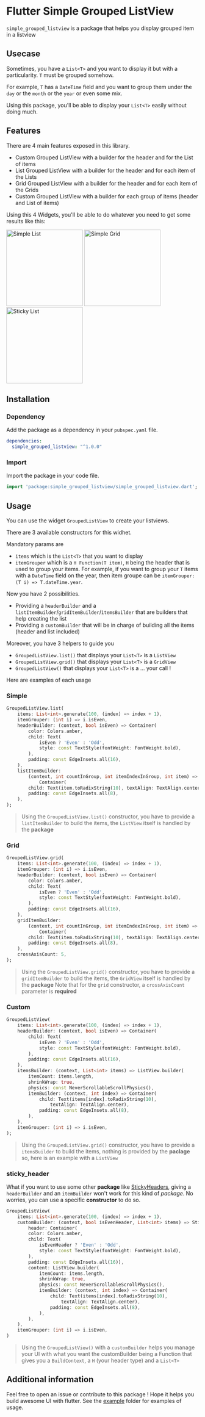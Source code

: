 # Flutter Simple Grouped ListView

`simple_grouped_listview` is a package that helps you display grouped item in a listview

## Usecase

Sometimes, you have a `List<T>` and you want to display it but with a particularity.
`T` must be grouped somehow.

For example, `T` has a `DateTime` field and you want to group them under the `day` or the `month` or the `year` or even some mix.

Using this package, you'll be able to display your `List<T>` easily without doing much.

## Features

There are 4 main features exposed in this library.

- Custom Grouped ListView with a builder for the header and for the List of items
- List Grouped ListView with a builder for the header and for each item of the Lists
- Grid Grouped ListView with a builder for the header and for each item of the Grids
- Custom Grouped ListView with a builder for each group of items (header and List of items)

Using this 4 Widgets, you'll be able to do whatever you need to get some results like this:

<img width="200" alt="Simple List" src="https://raw.githubusercontent.com/quentin7b/flutter_grouped_listview/main/raw/simple_list.gif">
<img width="200" alt="Simple Grid" src="https://raw.githubusercontent.com/quentin7b/flutter_grouped_listview/main/raw/grid_list.gif">
<img width="200" alt="Sticky List" src="https://raw.githubusercontent.com/quentin7b/flutter_grouped_listview/main/raw/sticky_list.gif">


## Installation 

### Dependency 

Add the package as a dependency in your `pubspec.yaml` file.

```yaml
dependencies:
  simple_grouped_listview: "^1.0.0"
```

### Import 
Import the package in your code file.

```dart
import 'package:simple_grouped_listview/simple_grouped_listview.dart';
```

## Usage

You can use the widget `GroupedListView` to create your listviews.

There are 3 available constructors for this widhet.

Mandatory params are

- `items` which is the `List<T>` that you want to display
- `itemGrouper` which is a `H Function(T item)`, `H` being the header that is used to group your items. 
For example, if you want to group your `T` items with a `DateTime` field on the year, then item groupe can be `itemGrouper: (T i) => T.dateTime.year`.

Now you have 2 possibilities.

- Providing a `headerBuilder` and a `listItemBuilder`/`gridItemBuilder`/`itemsBuilder` that are builders that help creating the list
- Providing a `customBuilder` that will be in charge of building all the items (header and list included)

Moreover, you have 3 helpers to guide you

- `GroupedListView.list()` that displays your `List<T>` is a `ListView`
- `GroupedListView.grid()` that displays your `List<T>` is a `GridView`
- `GroupedListView()` that displays your `List<T>` is a ... your call ! 

Here are examples of each usage

### Simple

```dart
GroupedListView.list(
    items: List<int>.generate(100, (index) => index + 1),
    itemGrouper: (int i) => i.isEven,
    headerBuilder: (context, bool isEven) => Container(
        color: Colors.amber,
        child: Text(
            isEven ? 'Even' : 'Odd',
            style: const TextStyle(fontWeight: FontWeight.bold),
        ),
        padding: const EdgeInsets.all(16),
    ),
    listItemBuilder:
        (context, int countInGroup, int itemIndexInGroup, int item) =>
            Container(
        child: Text(item.toRadixString(10), textAlign: TextAlign.center),
        padding: const EdgeInsets.all(8),
    ),
);
```

> Using the `GroupedListView.list()` constructor, you have to provide a `listItemBuilder` to build the items, the `ListView` itself is handled by the **package**

### Grid

```dart
GroupedListView.grid(
    items: List<int>.generate(100, (index) => index + 1),
    itemGrouper: (int i) => i.isEven,
    headerBuilder: (context, bool isEven) => Container(
        color: Colors.amber,
        child: Text(
            isEven ? 'Even' : 'Odd',
            style: const TextStyle(fontWeight: FontWeight.bold),
        ),
        padding: const EdgeInsets.all(16),
    ),
    gridItemBuilder:
        (context, int countInGroup, int itemIndexInGroup, int item) =>
            Container(
        child: Text(item.toRadixString(10), textAlign: TextAlign.center),
        padding: const EdgeInsets.all(8),
    ),
    crossAxisCount: 5,
);
```

> Using the `GroupedListView.grid()` constructor, you have to provide a `gridItemBuilder` to build the items, the `GridView` itself is handled by the **package**
> Note that for the `grid` constructor, a `crossAxisCount` parameter is **required**

### Custom

```dart
GroupedListView(
    items: List<int>.generate(100, (index) => index + 1),
    headerBuilder: (context, bool isEven) => Container(
        child: Text(
            isEven ? 'Even' : 'Odd',
            style: const TextStyle(fontWeight: FontWeight.bold),
        ),
        padding: const EdgeInsets.all(16),
    ),
    itemsBuilder: (context, List<int> items) => ListView.builder(
        itemCount: items.length,
        shrinkWrap: true,
        physics: const NeverScrollableScrollPhysics(),
        itemBuilder: (context, int index) => Container(
            child: Text(items[index].toRadixString(10),
                textAlign: TextAlign.center),
            padding: const EdgeInsets.all(8),
        ),
    ),
    itemGrouper: (int i) => i.isEven,
);
```

> Using the `GroupedListView.grid()` constructor, you have to provide a `itemsBuilder` to build the items, nothing is provided by the **paclage** so, here is an example with a `ListView`

### sticky_header

What if you want to use some other **package** like [StickyHeaders](https://pub.dev/packages/sticky_headers), giving a `headerBuilder` and an `itemBuilder` won't work for this kind of *package*.
No worries, you can use a specific **constructor** to do so.

```dart
GroupedListView(
    items: List<int>.generate(100, (index) => index + 1),
    customBuilder: (context, bool isEvenHeader, List<int> items) => StickyHeader(
        header: Container(
        color: Colors.amber,
        child: Text(
            isEvenHeader ? 'Even' : 'Odd',
            style: const TextStyle(fontWeight: FontWeight.bold),
        ),
        padding: const EdgeInsets.all(16)),
        content: ListView.builder(
            itemCount: items.length,
            shrinkWrap: true,
            physics: const NeverScrollableScrollPhysics(),
            itemBuilder: (context, int index) => Container(
                child: Text(items[index].toRadixString(10),
                    textAlign: TextAlign.center),
                padding: const EdgeInsets.all(8),
            ),
        ),
    ),
    itemGrouper: (int i) => i.isEven,
)
```

> Using the `GroupedListView()` with a `customBuilder` helps you manage your UI with what you want the customBuilder being a Function that gives you a `BuildContext`, a `H` (your header type) and a `List<T>`


## Additional information

Feel free to open an issue or contribute to this package ! Hope it helps you build awesome UI with flutter.
See the [example](./example) folder for examples of usage.
